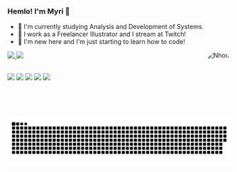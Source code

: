 ### Hemlo! I'm Myri 💚

- 🌱 I'm currently studying Analysis and Development of Systems.
- 🌵 I work as a Freelancer Illustrator and I stream at Twitch!
- 💚 I'm new here and I'm just starting to learn how to code!

<div align="left">
  <a href="https://github.com/Myriowo">
  <img height="180em" src="https://github-readme-stats.vercel.app/api?username=myriowo&show_icons=true&theme=onedark&include_all_commits=true&count_private=true"/>
  <img height="180em" src="https://github-readme-stats.vercel.app/api/top-langs/?username=myriowo&layout=compact&langs_count=7&theme=onedark"/>  
  <img align="right" alt="Nhom" height="150" style="border-radius:50px;" src="https://cdn.discordapp.com/attachments/891532852246765611/891533479114846228/icon2.png?width=676&height=676">

</div>
  
 ##
  
<div> 
  <a href = "mailto:myricontact@gmail.com"><img src="https://img.shields.io/badge/Gmail-D14836?style=for-the-badge&logo=gmail&logoColor=white" target="_blank"></a>
  <a href="https://www.youtube.com/c/Myrilin" target="_blank"><img src="https://img.shields.io/badge/YouTube-FF0000?style=for-the-badge&logo=youtube&logoColor=white" target="_blank"></a>
 	<a href="https://www.twitch.tv/myrilin" target="_blank"><img src="https://img.shields.io/badge/Twitch-9146FF?style=for-the-badge&logo=twitch&logoColor=white" target="_blank"></a>
 <a href="https://discord.gg/Eks4nEVmxG" target="_blank"><img src="https://img.shields.io/badge/Discord-7289DA?style=for-the-badge&logo=discord&logoColor=white" target="_blank"></a> 
  <a href="https://www.linkedin.com/in/myri/" target="_blank"><img src="https://img.shields.io/badge/-LinkedIn-%230077B5?style=for-the-badge&logo=linkedin&logoColor=white" target="_blank"></a> 

![Snake animation](https://github.com/myriowo/myriowo/blob/output/github-contribution-grid-snake.svg)
 
</div>

